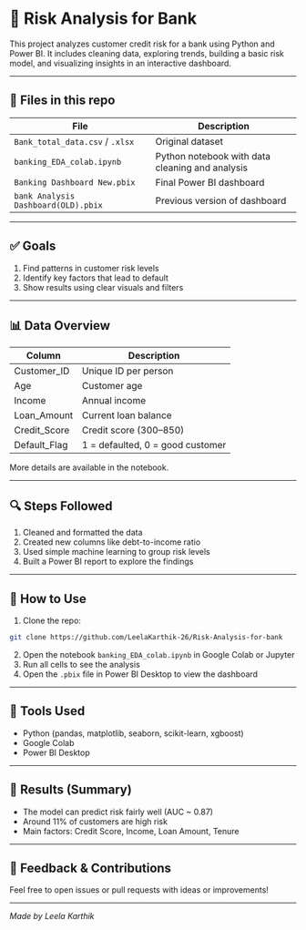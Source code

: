 # 🏦 Risk Analysis for Bank

This project analyzes customer credit risk for a bank using Python and Power BI. It includes cleaning data, exploring trends, building a basic risk model, and visualizing insights in an interactive dashboard.

---

## 📁 Files in this repo

| File | Description |
|------|-------------|
| `Bank_total_data.csv` / `.xlsx` | Original dataset |
| `banking_EDA_colab.ipynb` | Python notebook with data cleaning and analysis |
| `Banking Dashboard New.pbix` | Final Power BI dashboard |
| `bank Analysis Dashboard(OLD).pbix` | Previous version of dashboard |

---

## ✅ Goals

1. Find patterns in customer risk levels
2. Identify key factors that lead to default
3. Show results using clear visuals and filters

---

## 📊 Data Overview

| Column | Description |
|--------|-------------|
| Customer_ID | Unique ID per person |
| Age | Customer age |
| Income | Annual income |
| Loan_Amount | Current loan balance |
| Credit_Score | Credit score (300–850) |
| Default_Flag | 1 = defaulted, 0 = good customer |

More details are available in the notebook.

---

## 🔍 Steps Followed

1. Cleaned and formatted the data
2. Created new columns like debt-to-income ratio
3. Used simple machine learning to group risk levels
4. Built a Power BI report to explore the findings

---

## 🚀 How to Use

1. Clone the repo:
```bash
git clone https://github.com/LeelaKarthik-26/Risk-Analysis-for-bank
```
2. Open the notebook `banking_EDA_colab.ipynb` in Google Colab or Jupyter
3. Run all cells to see the analysis
4. Open the `.pbix` file in Power BI Desktop to view the dashboard

---

## 🧰 Tools Used

- Python (pandas, matplotlib, seaborn, scikit-learn, xgboost)
- Google Colab
- Power BI Desktop

---

## 📌 Results (Summary)

- The model can predict risk fairly well (AUC ~ 0.87)
- Around 11% of customers are high risk
- Main factors: Credit Score, Income, Loan Amount, Tenure

---

## 🤝 Feedback & Contributions

Feel free to open issues or pull requests with ideas or improvements!

---

*Made by Leela Karthik*
